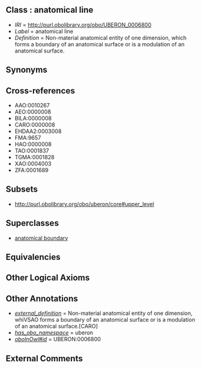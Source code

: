 
## Class : anatomical line

 * *IRI* = http://purl.obolibrary.org/obo/UBERON_0006800
 * *Label* = anatomical line
 * *Definition* = Non-material anatomical entity of one dimension, which forms a boundary of an anatomical surface or is a modulation of an anatomical surface.

## Synonyms


## Cross-references

 * AAO:0010267
 * AEO:0000008
 * BILA:0000008
 * CARO:0000008
 * EHDAA2:0003008
 * FMA:9657
 * HAO:0000008
 * TAO:0001837
 * TGMA:0001828
 * XAO:0004003
 * ZFA:0001689

## Subsets

 * http://purl.obolibrary.org/obo/uberon/core#upper_level

## Superclasses

 * [anatomical boundary](../../UBERON/15/UBERON_0000015.md)

## Equivalencies


## Other Logical Axioms


## Other Annotations

 * *[external_definition](../../UBPROP/01/UBPROP_0000001.md)* = Non-material anatomical entity of one dimension, whiVSAO forms a boundary of an anatomical surface or is a modulation of an anatomical surface.[CARO]
 * *[has_obo_namespace](../../ce/oboInOwl#hasOBONamespace.md)* = uberon
 * *[oboInOwl#id](../../id/oboInOwl#id.md)* = UBERON:0006800

## External Comments

